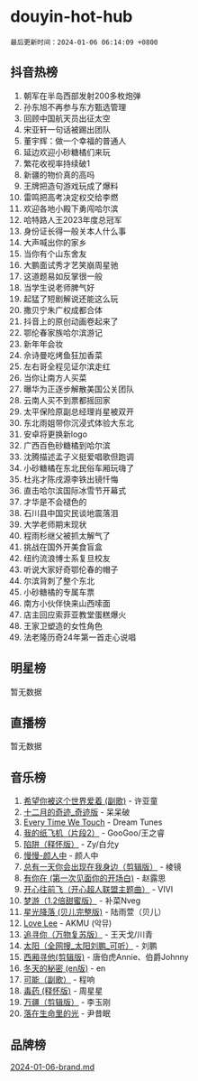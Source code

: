 # douyin-hot-hub

`最后更新时间：2024-01-06 06:14:09 +0800`

## 抖音热榜

1. 朝军在半岛西部发射200多枚炮弹
1. 孙东旭不再参与东方甄选管理
1. 回顾中国航天员出征太空
1. 宋亚轩一句话被踢出团队
1. 董宇辉：做一个幸福的普通人
1. 延边欢迎小砂糖橘们来玩
1. 繁花收视率持续破1
1. 新疆的物价真的高吗
1. 王牌把造句游戏玩成了爆料
1. 雷鸣把高考决定权交给李燃
1. 欢迎各地小殿下勇闯哈尔滨
1. 哈特路人王2023年度总冠军
1. 身份证长得一般关本人什么事
1. 大声喊出你的家乡
1. 当你有个山东舍友
1. 大鹏面试秀才艺笑崩周星驰
1. 这道题易如反掌很一般
1. 当学生说老师脾气好
1. 起猛了短剧解说还能这么玩
1. 撒贝宁朱广权成都合体
1. 抖音上的原创动画卷起来了
1. 鄂伦春家族哈尔滨游记
1. 新年年会妆
1. 佘诗曼吃烤鱼狂加香菜
1. 左右哥全程见证尔滨走红
1. 当你让南方人买菜
1. 曝华为正逐步解散美国公关团队
1. 云南人买不到票都摇回家
1. 太平保险原副总经理肖星被双开
1. 东北雨姐带你沉浸式体验大东北
1. 安卓将更换新logo
1. 广西百色砂糖橘到哈尔滨
1. 沈腾描述孟子义挺爱唱歌但跑调
1. 小砂糖橘在东北民俗车厢玩嗨了
1. 杜兆才陈戌源李铁出镜忏悔
1. 直击哈尔滨国际冰雪节开幕式
1. 才华是不会褪色的
1. 石川县中国灾民谈地震落泪
1. 大学老师期末现状
1. 程雨杉继父被抓太解气了
1. 挑战在国外开美食盲盒
1. 纽约流浪博士系复旦校友
1. 听说大家好奇鄂伦春的帽子
1. 尔滨背刺了整个东北
1. 小砂糖橘的专属车票
1. 南方小伙伴快来山西嗦面
1. 店主回应索菲亚教堂蛋糕爆火
1. 王家卫塑造的女性角色
1. 法老隆历奇24年第一首走心说唱

## 明星榜

暂无数据

## 直播榜

暂无数据

## 音乐榜

1. [希望你被这个世界爱着 (副歌)](https://sf86-cdn-tos.douyinstatic.com/obj/tos-cn-ve-2774/oUHCmWQfZlE3QQBKBeD8rCFLpJzPgCpImhsxMt) - 许亚童
1. [十二月的奇迹_奇迹版](https://sf86-cdn-tos.douyinstatic.com/obj/tos-cn-ve-2774/oMslvA9FBzGMGHnyUuoiiUjtIAXfMz6tzwByW8) - 呆呆破
1. [Every Time We Touch](https://sf6-cdn-tos.douyinstatic.com/obj/tos-cn-ve-2774/ogN6lUKQeBBfEVhIOMikG1CcJjugxk1tztZyhP) - Dream Tunes
1. [我的纸飞机（片段2）](https://sf86-cdn-tos.douyinstatic.com/obj/tos-cn-ve-2774/oM2ZrKcg2CD5AeRB2gkeXOFB1IxAGJdZPazYHf) - GooGoo/王之睿
1. [陷阱（释怀版）](https://sf3-cdn-tos.douyinstatic.com/obj/tos-cn-ve-2774/oE8C21LeZrzKLDFfQYgMzx4GAIHageG5IzayY7) - Zy/白允y
1. [慢慢-颜人中](https://sf86-cdn-tos.douyinstatic.com/obj/tos-cn-ve-2774/ocjHNfBXdBxQNC8ZGAeoLMFTUgtBg8bkExunDC) - 颜人中
1. [总有一天你会出现在我身边（剪辑版）](https://sf86-cdn-tos.douyinstatic.com/obj/tos-cn-ve-2774/oMLsHwhWW7CYoAhoWB9EXUQIzNBsfAJxpAoxCU) - 棱镜
1. [有你在 (第一次见面你的开场白)](https://sf6-cdn-tos.douyinstatic.com/obj/tos-cn-ve-2774/oAthrQ3ClJBfI57uBoFEgNDYtNCZ0TSYQQfxQ0) - 赵露思
1. [开心往前飞（开心超人联盟主题曲）](https://sf86-cdn-tos.douyinstatic.com/obj/tos-cn-ve-2774/9d8fb7c82cf1421fb93a9fe925275e0a) - VIVI
1. [梦游（1.2倍甜蜜版）](https://sf86-cdn-tos.douyinstatic.com/obj/tos-cn-ve-2774/o4gyAUm8hwufoEABmwVIiQtHsFuGzAEEWtNMzo) - 补菜Nveg
1. [星光降落 (贝儿完整版)](https://sf86-cdn-tos.douyinstatic.com/obj/tos-cn-ve-2774/okwB9hAwyAtsFFkFBzAX1hOOfQuIoMNs0W2Mwr) - 陆雨萱（贝儿）
1. [Love Lee](https://sf86-cdn-tos.douyinstatic.com/obj/tos-cn-ve-2774/o05GbkJGbCBTdDnMtB0fwOYgkeZp23vrWQDQBS) - AKMU (악뮤)
1. [追寻你（万物复苏版）](https://sf86-cdn-tos.douyinstatic.com/obj/tos-cn-ve-2774/oYeAZJsbjIDit9APmBg8u6uDUQnHmoCf3gbo74) - 王天戈/川青
1. [太阳（全网搜_太阳刘鹏_可听）](https://sf86-cdn-tos.douyinstatic.com/obj/tos-cn-ve-2774/ogWbyIQnlBFImVbeDocRdCIYtBHlbJXgfZMvgz) - 刘鹏
1. [西厢寻他(剪辑版)](https://sf86-cdn-tos.douyinstatic.com/obj/tos-cn-ve-2774/oUsAVfAQKlRNxEv5qxvIB8o5qmIWUcXbzJKJhw) - 唐伯虎Annie、伯爵Johnny
1. [冬天的秘密 (en版)](https://sf3-cdn-tos.douyinstatic.com/obj/tos-cn-ve-2774/okIuMHDdzyf3FjGK4Lphe1vfHcQaPIHAg0Z4CR) - en
1. [可能（副歌）](https://sf3-cdn-tos.douyinstatic.com/obj/tos-cn-ve-2774/cde1731888894259b333569393c2fb51) - 程响
1. [毒药 (释怀版)](https://sf86-cdn-tos.douyinstatic.com/obj/tos-cn-ve-2774/oYILMEAzspdZBIzy4frJNB8ZHPHWAhiwowd4Ad) - 周星星
1. [万疆（剪辑版）](https://sf6-cdn-tos.douyinstatic.com/obj/tos-cn-ve-2774/ooG7oVgFlDTelKCjCsTTobQvbdtj1BBQXnfZd8) - 李玉刚
1. [落在生命里的光](https://sf6-cdn-tos.douyinstatic.com/obj/tos-cn-ve-2774/d9ffa8c090124ea58bb10df9b510c01d) - 尹昔眠

## 品牌榜

[2024-01-06-brand.md](2024-01-06-brand.md)
